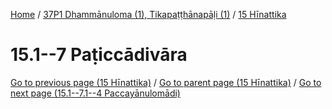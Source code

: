 
[Home](/) / [37P1 Dhammānuloma (1), Tikapaṭṭhānapāḷi (1)](../../37P1.md) / [15 Hīnattika](../15.md)

# 15.1--7 Paṭiccādivāra


[Go to previous page (15 Hīnattika)](../15.md) / [Go to parent page (15 Hīnattika)](../15.md) / [Go to next page (15.1--7.1--4 Paccayānulomādi)](15.1--7/15.1--7.1--4.md)


